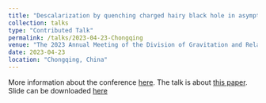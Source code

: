 ```yaml
---
title: "Descalarization by quenching charged hairy black hole in asymptotically AdS spacetime"
collection: talks
type: "Contributed Talk"
permalink: /talks/2023-04-23-Chongqing
venue: "The 2023 Annual Meeting of the Division of Gravitation and Relativistic Astrophysics of the Chinese Physical Society"
date: 2023-04-23
location: "Chongqing, China"
---
```


More information about the conference [here](https://phys.cqu.edu.cn/info/1120/5714.htm). The talk is about [this paper](https://zhuan-ning.github.io/publication/2210-14539-Descalarization-by-quenching-charged-hairy-black-hole-in-asymptotically-AdS-spacetime). Slide can be downloaded [here](https://zhuan-ning.github.io/files/2023-04-23-Chongqing.pdf)
